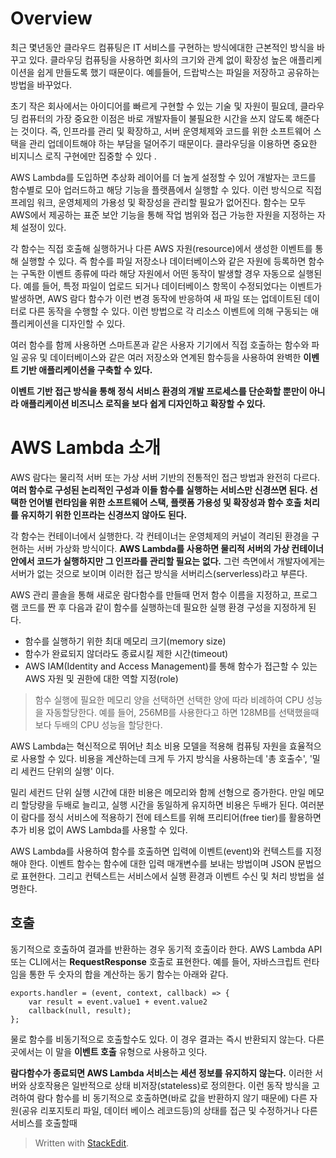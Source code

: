 # Overview

최근 몇년동안 클라우드 컴퓨팅은 IT 서비스를 구현하는 방식에대한 근본적인 방식을 바꾸고 있다. 클라우딩 컴퓨팅을 사용하면 회사의 크기와 관계 없이 확장성 높은 애플리케이션을 쉽게 만들도록 했기 때문이다. 예를들어, 드랍박스는 파일을 저장하고 공유하는 방법을 바꾸었다. 

초기 작은 회사에서는 아이디어를 빠르게 구현할 수 있는 기술 및 자원이 필요데, 클라우딩 컴퓨터의 가장 중요한 이점은 바로 개발자들이 불필요한 시간을 쓰지 않도록 해준다는 것이다. 즉, 인프라를 관리 및 확장하고, 서버 운영체제와 코드를 위한 소프트웨어 스택을 관리 업데이트해야 하는 부담을 덜어주기 때문이다. 클라우딩을 이용하면 중요한 비지니스 로직 구현에만 집중할 수 있다 .

AWS Lambda를 도입하면 추상화 레이어를 더 높게 설정할 수 있어 개발자는 코드를 함수별로 모아 업러드하고 해당 기능을 플랫픔에서 실행할 수 있다. 이런 방식으로 직접 프레임 워크, 운영체제의 가용성 및 확장성을 관리할 필요가 없어진다. 함수는 모두 AWS에서 제공하는 표준 보안 기능을 통해 작업 범위와 접근 가능한 자원을 지정하는 자체 설정이 있다.

각 함수는 직접 호출해 실행하거나 다른 AWS 자원(resource)에서 생성한 이벤트를 통해 실행할 수 있다. 즉 함수를 파일 저장소나 데이터베이스와 같은 자원에 등록하면 함수는 구독한 이벤트 종류에 따라 해당 자원에서 어떤 동작이 발생할 경우 자동으로 실행된다. 예를 들어, 특정 파일이 업로드 되거나 데이터베이스 항목이 수정되었다는 이벤트가 발생하면, AWS 람다 함수가 이런 변경 동작에 반응하여 새 파일 또는 업데이트된 데이터로 다른 동작을 수행할 수 있다. 이런 방법으로 각 리소스 이벤트에 의해 구동되는 애플리케이션을 디자인할 수 있다. 

여러 함수를 함께 사용하면 스마트폰과 같은 사용자 기기에서 직접 호출하는 함수와 파일 공유 및 데이터베이스와 같은 여러 저장소와 연계된 함수등을 사용하여 완벽한 **이벤트 기반 애플리케이션을 구축할 수 있다.** 

**이벤트 기반 접근 방식을 통해 정식 서비스 환경의 개발 프로세스를 단순화할 뿐만이 아니라 애플리케이션 비즈니스 로직을 보다 쉽게 디자인하고 확장할 수 있다.** 

# AWS Lambda 소개

AWS 람다는 물리적 서버 또는 가상 서버 기반의 전통적인 접근 방법과 완전히 다르다. **여러 함수로 구성된 논리적인 구성과 이들 함수를 실행하는 서비스만 신경쓰면 된다. 선택한 언어별 런타임을 위한 소프트웨어 스택, 플랫폼 가용성 및 확장성과 함수 호출 처리를 유지하기 위한 인프라는 신경쓰지 않아도 된다.** 

각 함수는 컨테이너에서 실행한다. 각 컨테이너는 운영체제의 커널이 격리된 환경을 구현하는 서버 가상화 방식이다. **AWS Lambda를 사용하면 물리적 서버의 가상 컨테이너 안에서 코드가 실행하지만 그 인프라를 관리할 필요는 없다.** 그런 측면에서 개발자에게는 서버가 없는 것으로 보이며 이러한 접근 방식을 서버리스(serverless)라고 부른다. 

AWS 관리 콜솔을 통해 새로운 람다함수를 만들때 먼저 함수 이름을 지정하고, 프로그램 코드를 짠 후 다음과 같이 함수를 실행하는데 필요한 실행 환경 구성을 지정하게 된다. 

* 함수를 실행하기 위한 최대 메모리 크기(memory size)
* 함수가 완료되지 않더라도 종료시킬 제한 시간(timeout)
* AWS IAM(Identity and Access Management)를 통해 함수가 접근할 수 있는  AWS 자원 및 권한에 대한 역할 지정(role)

>함수 실행에 필요한 메모리 양을 선택하면 선택한 양에 따라 비례하여 CPU 성능을 자동할당한다. 예를 들어, 256MB를 사용한다고 하면 128MB를 선택했을때 보다 두배의 CPU 성능을 할당한다.

AWS Lambda는 혁신적으로 뛰어난 최소 비용 모델을 적용해 컴퓨팅 자원을 효율적으로 사용할 수 있다. 비용을 계산하는데 크게 두 가지 방식을 사용하는데 '총 호출수', '밀리 세컨드 단위의 실행' 이다.

밀리 세컨드 단위 실행 시간에 대한 비용은 메모리와 함께 선형으로 증가한다. 만일 메모리 할당량을 두배로 늘리고, 실행 시간을 동일하게 유지하면 비용은 두배가 된다. 여러분이 람다를 정식 서비스에 적용하기 전에 테스트를 위해 프리티어(free tier)를 활용하면 추가 비용 없이 AWS Lambda를 사용할 수 있다. 

AWS Lambda를 사용하여 함수를 호출하면 입력에 이벤트(event)와 컨텍스트를 지정해야 한다. 이벤트 함수는 함수에 대한 입력 매개변수를 보내는 방법이며 JSON 문법으로 표현한다. 그리고 컨텍스트는 서비스에서 실행 환경과 이벤트 수신 및 처리 방법을 설명한다. 

## 호출

동기적으로 호출하여 결과를 반환하는 경우 동기적 호출이라 한다. AWS Lambda API또는 CLI에서는 **RequestResponse** 호출로 표현한다.  예를 들어, 자바스크립트 런타임을 통한 두 숫자의 합을 계산하는 동기 함수는 아래와 같다. 

```
exports.handler = (event, context, callback) => {
	var result = event.value1 + event.value2
	callback(null, result);
};
```

물로 함수를 비동기적으로 호출할수도 있다. 이 경우 결과는 즉시 반환되지 않는다. 다른 곳에서는 이 말을 **이벤트 호출** 유형으로 사용하고 잇다. 

**람다함수가 종료되면 AWS Lambda 서비스는 세션 정보를 유지하지 않는다.** 이러한 서버와 상호작용은 일반적으로 상태 비저장(stateless)로 정의한다. 이런 동작 방식을 고려하여 람다 함수를 비 동기적으로 호출하면(바로 값을 반환하지 않기 때문에) 다른 자원(공유 리포지토리 파일, 데이터 베이스 레코드등)의 상태를 접근 및 수정하거나 다른 서비스를 호출할때










> Written with [StackEdit](https://stackedit.io/).
<!--stackedit_data:
eyJoaXN0b3J5IjpbLTE1NDA5NDIwNDIsMTk3MjAzMTA2OCwxNj
c2OTYyMDgwLDg5MjUyMTAzNywtMTM4ODYwNzAwMCwtMTIyOTcz
ODYzMSwtMTI2ODAwMjAxOSwtOTM4NzkyNTk4LC0yMDM0OTIyMT
Y1LC0xNjg1Mjg1MTI0LC03MjQ5NDA4ODAsOTQzNTQzNjI4LC0x
NDE4NjA3OTE0LC0yMDMwNzg3MjU4XX0=
-->